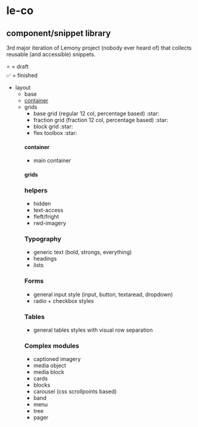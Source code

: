 # le-co

## component/snippet library
3rd major iteration of Lemony project (nobody ever heard of) that collects reusable (and accessible) snippets.

:star: = draft  
:white_check_mark: = finished


<ul>
    <li>layout
        <ul>
            <li>base</li>
            <li><a href="https://github.com/vlad-saling/le-co/blob/master/layout/container/container.css">container</a></li>
            <li>grids
                <ul>
                    <li>base grid (regular 12 col, percentage based) :star:</li>
                    <li>fraction grid (fraction 12 col, percentage based) :star:</li>
                    <li>block grid :star:</li>
                    <li>flex toolbox :star:</li>
                </ul>
            </li>
        </ul>
    </li>
<ul>

#### container
 - main container

#### grids


### helpers
 - hidden
 - text-access
 - fleft/fright
 - rwd-imagery

### Typography
 - generic text (bold, strongs, everything)
 - headings
 - lists

### Forms
 - general input style (input, button, textaread, dropdown)
 - radio + checkbox styles

### Tables
 - general tables styles with visual row separation

### Complex modules
 - captioned imagery
 - media object
 - media block
 - cards
 - blocks
 - carousel (css scrollpoints based)
 - band
 - menu
 - tree
 - pager
